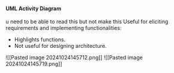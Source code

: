 #### UML Activity Diagram
u need to be able to read this but not make this
  Useful for eliciting requirements and implementing functionalities:

  - Highlights functions.
  - Not useful for designing architecture.

  ![[Pasted image 20241024145712.png]]
  ![[Pasted image 20241024145719.png]]
